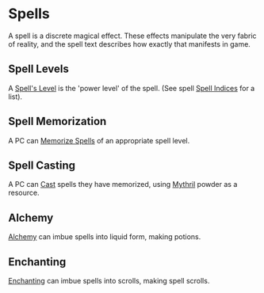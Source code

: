 # Spells

A spell is a discrete magical effect. These effects manipulate the very fabric of reality, and the spell text describes how exactly that manifests in game.

## Spell Levels

A [Spell's Level](../Spells/Spell%20Level.md) is the 'power level' of the spell. (See spell [Spell Indices](../Spells/Spells%20by%20Level/Spell%20Indices.md) for a list).

## Spell Memorization

A PC can [Memorize Spells](Spell%20Memorization.md) of an appropriate spell level.

## Spell Casting

A PC can [Cast](Spellcasting.md) spells they have memorized, using [Mythril](../Mythril.md) powder as a resource.

## Alchemy

[Alchemy](../Alchemy/Alchemy.md) can imbue spells into liquid form, making potions.

## Enchanting

[Enchanting](../Enchanting/Enchanting.md) can imbue spells into scrolls, making spell scrolls.
